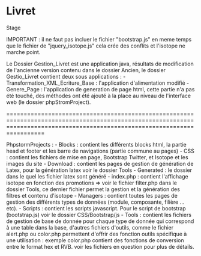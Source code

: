 Livret
======

Stage


IMPORTANT : il ne faut pas incluer le fichier "bootstrap.js" en meme temps que le fichier de "jquery_isotope.js"  cela crée des conflits et l'isotope ne marche point. 



Le Dossier Gestion_Livret est une application java, résultats de modification de l'ancienne version contenu dans le dossier Ancien, le dossier Gestio_Livret contient deux sous applications :
	- Transformation_XML_Ecriture_Base : l'application d'alimentation modifié 
	- Genere_Page  : l'application de generation de page html, cette partie n'a pas été touché, des méthodes ont été ajouté à la place au niveau de l'interface web (le dossier phpStromProject).
	
	
=============================================================================================================================================================================
	
	
PhpstormProjects :
		- Blocks : contient les différents blocks html, la partie head et footer et les barre de navigations (partie commune au pages)
		- CSS : contient les fichiers de mise en page, Bootstrap Twitter, et Isotope et les images du site
		- Download : contient les pages de gestion de génération de Latex, pour la génération latex voir le dossier Tools
		- Generated : le dossier dans le quel les fichier latex sont généré
		- index.php : contient l'affichage isotope en fonction des promotions => voir le fichier filter.php dans le dossier Tools, ce dernier fichier permet la gestion et la génération des filtres et contenu d'isotope
		- Managers : contient toutes les pages de gestion des différents types de données (module, composante, filière …etc).
		- Scripts : contient les scripts javascript. Pour le script de bootstrap (bootstrap.js) voir le dossier CSS/Bootstrap/js
		- Tools : contient les fichiers de gestion de base de donnée pour chaque type de donnée qui correspond à une table dans la base, d'autres fichiers d'outils, comme le fichier alert.php ou color.php permettent d'offrir des fonction outils spécifique à une utilisation : exemple color.php contient des fonctions de conversion entre le format hex et RVB. voir les fichiers en question pour plus de détails.
		
